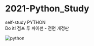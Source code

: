 # 2021-Python_Study
self-study PYTHON
</br>
Do it! 점프 투 파이썬 - 전면 개정판

![python](https://user-images.githubusercontent.com/48044255/120600914-435fa180-c484-11eb-8ad2-6b9bab4e27e9.JPG)
